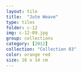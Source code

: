 ```yaml
---
layout: tile
title:  "Jute Weave"
type: tiles
folder: c-12
img: c-12-09.jpg
group: collections
category: [2012]
collection: "Collection 03"
color: orange red
size: 16 x 14 cm
---
```




